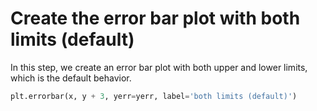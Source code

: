 # Create the error bar plot with both limits (default)

In this step, we create an error bar plot with both upper and lower limits, which is the default behavior.

```python
plt.errorbar(x, y + 3, yerr=yerr, label='both limits (default)')
```
